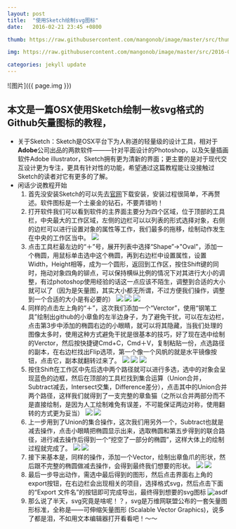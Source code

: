 ```yaml
---
layout: post
title:  "使用Sketch绘制svg图标"
date:   2016-02-21 23:45 +0800

thumb: https://raw.githubusercontent.com/mangonob/image/master/src/thumb/2016-02-21-sketch-banner.png

img: https://raw.githubusercontent.com/mangonob/image/master/src/2016-02-21-sketch-banner.png

categories: jekyll update
---
```


![图片]({{ page.img }})


## 本文是一篇OSX使用Sketch绘制一枚svg格式的Github矢量图标的教程，
* 关于Sketch：Sketch是OSX平台下为人称道的轻量级的设计工具，相对于**Adobe**公司出品的两款软件———针对平面设计的Photoshop，以及矢量插画软件Adobe illustrator，Sketch拥有更为清新的界面；更主要的是对于现代交互设计更为专注，更具有针对性的功能，希望通过这篇教程能让没接触过Sketch的读者对它有更多的了解。
* 闲话少说教程开始
	1. 首先没安装Sketch的可以先去[官网](http://www.sketchapp.com/)下载安装，安装过程很简单，不再赘述。软件图标是一个土豪金的钻石，不要弄错哟！
	2. 打开软件我们可以看到软件的主界面主要分为四个区域，位于顶部的工具栏，中央最大的工作区域，左侧的边栏可以以列表的形式选择对象，右侧的边栏可以进行设置对象的属性等工作，我们最多的拖移，绘制动作发生在中央的工作区当中。
	![][img1]
	3. 点击工具栏最左边的“＋”号，展开列表中选择“Shape”->"Oval"，添加一个椭圆，用鼠标单击选中这个椭圆，再到右边栏中设置属性，设置Width，Height相等，成为一个圆形，返回到工作区，按住Shift键的同时，拖动对象四角的铆点，可以保持横纵比例的情况下对其进行大小的调整，有过photoshop使用经验的话这一点应该不陌生，调整到合适的大小就可以了（因为是矢量图，其实大小都无所谓，不过方便我们操作，调整到一个合适的大小是有必要的）
	![][img2]
	![][img3]
	![][img4]
	4. 同样的点击左上角的“＋”，这次我们添加一个“Verctor”，使用“钢笔工具”绘制出github的小章鱼的左半边身子，为了避免干扰，可以在左边栏，点击第3步中添加的椭圆右边的小眼睛，就可以将其隐藏，当我们处理的图像太多时，使用这种方式避免干扰是很基本的技巧，好了现在选中绘制的Verctor，然后按快捷键Cmd+C，Cmd＋V，复制粘贴一份，点选路径的副本，在右边栏找出Flip选项，第一个像一个风帆的就是水平镜像按钮，点击它，副本就翻转过来了。
	![][img5]
	![][img6]
	![][img7]	
	5. 按住Shift在工作区中先后选中两个路径就可以进行多选，选中的对象会呈现蓝色的边框，然后在顶部的工具栏找到集合运算（Union合并，Subtract减去，Intersect交集，Difference差分），点击其中的Union合并两个路径，这样我们就得到了一支完整的章鱼猫（之所以合并两部分而不是直接绘制，是因为人工绘制难免有误差，不可能保证两边对称，使用翻转的方式更为妥当）
	![][img8]
	![][img9]
	6. 上一步用到了Union的集合操作，这次我们用另外一个，Subtract也就是减去操作，点击小眼睛把椭圆显示出来，选取椭圆和第五步得到的联合路径，进行减去操作后得到一个“挖空了一部分的椭圆”，这样大体上的绘制过程就完成了。
	![][img10]
	![][img11]
	7. 接下来基本是，同样的操作，添加一个Vector，绘制出章鱼爪的形状，然后跟不完整的椭圆做减去操作，会得到最终我们想要的形状。
	![][img12]
	![][img13]
	8. 最后一步导出动作，需选中最后得到的图形，然后点击界面右上角的export按钮，在右边栏会出现相关的项目，选择格式svg，然后点击下面的“Export 文件名”的按钮即可完成导出，最终得到想要的svg图标
	![asdf][img14]
	9. 那么说了半天，svg究竟是啥呢！？，svg是万维网联盟公布的一套矢量图形标准，全称是——可伸缩矢量图形 (Scalable Vector Graphics)，说多了都是泪，不如用文本编辑器打开看看吧！～～
	
	

	





[img1]:https://raw.githubusercontent.com/mangonob/image/master/src/2016-02-21-img1.png
[img2]:https://raw.githubusercontent.com/mangonob/image/master/src/2016-02-21-img2.png
[img3]:https://raw.githubusercontent.com/mangonob/image/master/src/2016-02-21-img3.png
[img4]:https://raw.githubusercontent.com/mangonob/image/master/src/2016-02-21-img4.png
[img5]:https://raw.githubusercontent.com/mangonob/image/master/src/2016-02-21-img5.png
[img6]:https://raw.githubusercontent.com/mangonob/image/master/src/2016-02-21-img6.png
[img7]:https://raw.githubusercontent.com/mangonob/image/master/src/2016-02-21-img7.png
[img8]:https://raw.githubusercontent.com/mangonob/image/master/src/2016-02-21-img8.png
[img9]:https://raw.githubusercontent.com/mangonob/image/master/src/2016-02-21-img9.png
[img10]:https://raw.githubusercontent.com/mangonob/image/master/src/2016-02-21-img10.png
[img11]:https://raw.githubusercontent.com/mangonob/image/master/src/2016-02-21-img11.png
[img12]:https://raw.githubusercontent.com/mangonob/image/master/src/2016-02-21-img12.png
[img13]:https://raw.githubusercontent.com/mangonob/image/master/src/2016-02-21-img13.png
[img14]:https://raw.githubusercontent.com/mangonob/image/master/src/2016-02-21-img14.png

